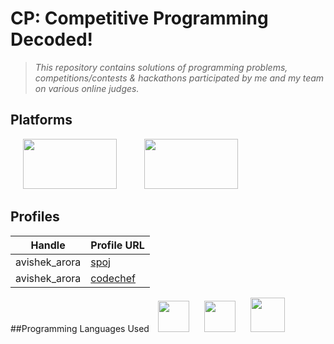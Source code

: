 # CP: Competitive Programming Decoded!
> *This repository contains solutions of programming problems, competitions/contests & hackathons participated by me and my team on various online judges.*

## Platforms
<img src="https://www.codechef.com/sites/all/themes/abessive/logo.png" height="80px" width="150px" hspace="20">
<img src="http://arpitbhayani.me/static/images/spoj.png" height="80px" width="150px" hspace="20">



## Profiles

| Handle | Profile URL |
| ------- | --- |
| avishek_arora   | [spoj](http://www.spoj.com/users/avishek_arora/) |
| avishek_arora | [codechef](https://www.codechef.com/users/avishek_arora) |

##Programming Languages Used
<img src="http://www.cyberequipment.com/wp-content/uploads/2016/11/c-logo.png" height="50px" width="50px" hspace="10">
<img src="https://ignite.apache.org/images/cpp.png" height="50px" width="50px" hspace="10">
<img src="https://www.python.org/static/opengraph-icon-200x200.png" height="55px" width="55px" hspace="10">





